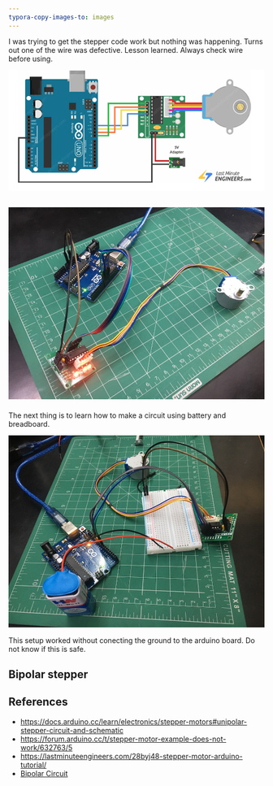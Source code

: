 ```yaml
---
typora-copy-images-to: images
---
```


I was trying to get the stepper code work but nothing was happening. Turns out one of the wire was defective. Lesson learned. Always check wire before using.

![image-20220320164709318](images/image-20220320164709318.png)

## ![IMG_1189](images/IMG_1189.JPG)

The next thing is to learn how to make a circuit using battery and breadboard.

![IMG_1191](images/IMG_1191.JPG)

This setup worked without conecting the ground to the arduino board. Do not know if this is safe.

## Bipolar stepper



## References

- https://docs.arduino.cc/learn/electronics/stepper-motors#unipolar-stepper-circuit-and-schematic
- https://forum.arduino.cc/t/stepper-motor-example-does-not-work/632763/5
- https://lastminuteengineers.com/28byj48-stepper-motor-arduino-tutorial/
- [Bipolar Circuit](https://circuitmagic.com/arduino/how-to-run-a-stepper-motor-with-an-arduino-l293d-ic/)